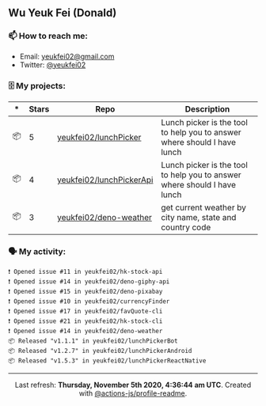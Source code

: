 ## Wu Yeuk Fei (Donald)

### 📫 How to reach me:

- Email: [yeukfei02@gmail.com](yeukfei02@gmail.com)
- Twitter: [@yeukfei02](https://twitter.com/yeukfei02)

### 🗄 My projects:

|*|Stars|Repo|Description|
|---|---|---|---|
| 📦 | 5 | [yeukfei02/lunchPicker](https://github.com/yeukfei02/lunchPicker) | Lunch picker is the tool to help you to answer where should I have lunch |
| 📦 | 4 | [yeukfei02/lunchPickerApi](https://github.com/yeukfei02/lunchPickerApi) | Lunch picker is the tool to help you to answer where should I have lunch |
| 📦 | 3 | [yeukfei02/deno-weather](https://github.com/yeukfei02/deno-weather) | get current weather by city name, state and country code |

### 🗣 My activity:

```
❗️ Opened issue #11 in yeukfei02/hk-stock-api
❗️ Opened issue #14 in yeukfei02/deno-giphy-api
❗️ Opened issue #15 in yeukfei02/deno-pixabay
❗️ Opened issue #10 in yeukfei02/currencyFinder
❗️ Opened issue #17 in yeukfei02/favQuote-cli
❗️ Opened issue #21 in yeukfei02/hk-stock-cli
❗️ Opened issue #14 in yeukfei02/deno-weather
📦 Released "v1.1.1" in yeukfei02/lunchPickerBot
📦 Released "v1.2.7" in yeukfei02/lunchPickerAndroid
📦 Released "v1.5.3" in yeukfei02/lunchPickerReactNative
```

<!-- <img src="https://github-readme-stats.vercel.app/api?username=yeukfei02&show_icons=true&count_private=true&theme=radical" />

<img src="https://github-readme-stats.vercel.app/api/top-langs/?username=yeukfei02&theme=radical" /> -->

---

<p align="center">Last refresh: <b>Thursday, November 5th 2020, 4:36:44 am UTC</b>. Created with <a href=https://github.com/marketplace/actions/profile-readme>@actions-js/profile-readme</a>.</p>
